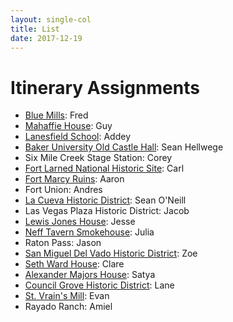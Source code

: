 ```yaml
---
layout: single-col
title: List
date: 2017-12-19
---
```


# Itinerary Assignments

- [Blue Mills](sites/blue-mills): Fred
- [Mahaffie House](sites/mahaffie-house): Guy
- [Lanesfield School](sites/lanesfield-school): Addey
- [Baker University Old Castle Hall](sites/baker-university-old-castle-building): Sean Hellwege
- Six Mile Creek Stage Station: Corey
- [Fort Larned National Historic Site](sites/fort-larned): Carl
- [Fort Marcy Ruins](sites/fort-marcy): Aaron
- Fort Union: Andres
- [La Cueva Historic District](sites/la-cueva-historic-district): Sean O'Neill
- Las Vegas Plaza Historic District: Jacob
- [Lewis Jones House](sites/lewis-jones-house): Jesse
- [Neff Tavern Smokehouse](sites/neff-tavern-smokehouse): Julia
- Raton Pass: Jason
- [San Miguel Del Vado Historic District](sites/san-miguel-del-vado): Zoe
- [Seth Ward House](sites/seth-ward-house): Clare
- [Alexander Majors House](sites/alexander-majors-house): Satya
- [Council Grove Historic District](sites/council-grove-downtown-historic-district): Lane
- [St. Vrain's Mill](sites/stvrain-mill): Evan
- Rayado Ranch: Amiel

